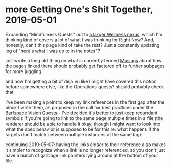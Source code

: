 # more Getting One's Shit Together, 2019-05-01

Expanding "Mindfulness Quests" out to [a larger Wellness nexus][Wellness], which I'm thinking kind of covers a lot of what I was thinking for Right Now? And, honestly, can't this page kind of take the rest? Just a constantly updating log of "here's what I was up to in the notes"?

[wellness]: 423z3-ntnzb-cba98-01wkc-5f427

just wrote a long old thing on what is currently termed [Musings][] about how the pages linked there should probably get factored off to further subpages for more juggling

[Musings]: hwhnk-bgrdy-4rbbs-9kyf0-qfsrw

and now I'm getting a bit of deja vu like I might have covered this notion before somewhere else, like the Operations quests? should probably check that

I've been making a point to keep my link references in the first gap after the block I write them, as proposed in the call for best practices under the [Barfspace Vision Quests][BVQ] - I've decided it's better to just keep redundant symbols if you're going to link to the same page multiple times in a file (the renderer should be able to handle it okay, though I might want to look into what the spec behavior is supposed to be for this re: what happens if the targets don't match between multiple instances of the same tag).

[BVQ]: n30v4-dw8dc-c98hz-wyaay-1vf8j

continuing 2019-05-07: having the links closer to their reference also makes it simpler to recognize when a link is no longer referenced, so you don't just have a bunch of garbage link pointers lying around at the bottom of your file.
